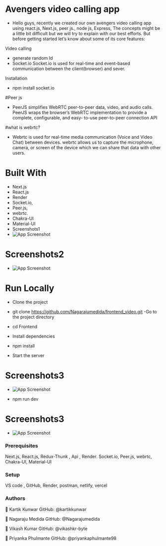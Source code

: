 # Avengers video calling app
- Hello guys, recently we created our own avengers video calling app using react.js, Next.js, peer js., node js, Express, The concepts might be a little bit difficult but we will try to explain with our best efforts. But before getting started let’s know about some of its core features:

Video calling
- generate random Id
- Socket.io Socket.io is used for real-time and event-based communication between the client(browser) and sever.

Installation
- npm install socket.io

#Peer js 
- PeerJS simplifies WebRTC peer-to-peer data, video, and audio calls. PeerJS wraps the browser’s WebRTC implementation to provide a complete, configurable, and easy- to-use peer-to-peer connection API

#what is webrtc?
 - Webrtc is used for real-time media communication (Voice and Video Chat) between devices. webrtc allows us to capture the microphone, camera, or screen of the device which we can share that data with other users.

# Built With
- Next.js
- React.js
- Render
- Socket.io,
- Peer.js,
- webrtc.
- Chakra-UI
- Material-UI
- Screenshots1
- ![App Screenshot](./image/one.png)

# Screenshots2
- ![App Screenshot](./image/two.png)

# Run Locally
- Clone the project

- git clone https://github.com/Nagarajumedida/frontend_video.git
 -Go to the project directory

- cd Frontend

- Install dependencies

- npm install

- Start the server
# Screenshots3
- ![App Screenshot](./image/three.png)

 - npm run dev
 # Screenshots3
- ![App Screenshot](./image/four.png)

### Prerequisites
Next.js, React.js, Redux-Thunk , Api , Render. Socket.io, Peer.js, webrtc, Chakra-UI, Material-UI

### Setup
VS code , GitHub, Render, postman, netlify, vercel

### Authors
👤 Kartik Kunwar
GitHub: @kartikkunwar

👤 Nagaraju Medida
GitHub: @Nagarajumedida

👤 Vikash Kumar
GitHub: @vikashkr-byte

👤 Priyanka Phulmante
GitHub: @priyankaphulmante98
